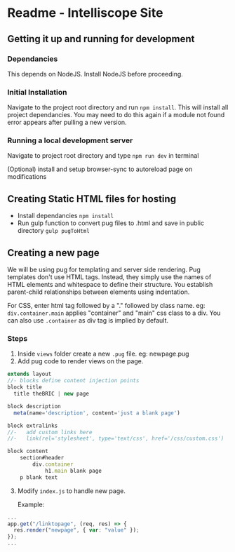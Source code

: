 # Readme - Intelliscope Site

## Getting it up and running for development

### Dependancies

This depends on NodeJS. Install NodeJS before proceeding.

### Initial Installation

Navigate to the project root directory and run `npm install`. This will install all project dependancies. You may need to do this again if a module not found error appears after pulling a new version.

### Running a local development server

Navigate to project root directory and type `npm run dev` in terminal

(Optional) install and setup browser-sync to autoreload page on modifications

## Creating Static HTML files for hosting

-   Install dependancies `npm install`
-   Run gulp function to convert pug files to .html and save in public directory `gulp pugToHtml`

## Creating a new page

We will be using pug for templating and server side rendering. Pug templates don't use HTML tags. Instead, they simply use the names of HTML elements and whitespace to define their structure. You establish parent-child relationships between elements using indentation.

For CSS, enter html tag followed by a "." followed by class name. eg: `div.container.main` applies "container" and "main" css class to a div. You can also use `.container` as div tag is implied by default.

### Steps

1. Inside `views` folder create a new `.pug` file. eg: newpage.pug
2. Add pug code to render views on the page.

```js
extends layout
//- blocks define content injection points
block title
  title theBRIC | new page

block description
  meta(name='description', content='just a blank page')

block extralinks
//-   add custom links here
//-   link(rel='stylesheet', type='text/css', href='/css/custom.css')

block content
    section#header
        div.container
            h1.main blank page
    p blank text
```

3.  Modify `index.js` to handle new page.

    Example:

```js
...
app.get("/linktopage", (req, res) => {
  res.render("newpage", { var: "value" });
});
...
```
